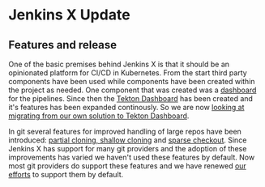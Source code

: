 # Jenkins X Update

## Features and release

One of the basic premises behind Jenkins X is that it should be an opinionated platform for CI/CD in Kubernetes. From the start third party components have been used while components have been created within the project as needed. One component that was created was a [dashboard](https://github.com/jenkins-x/jx-pipelines-visualizer) for the pipelines. Since then the [Tekton Dashboard](https://tekton.dev/docs/dashboard/) has been created and it's features has been expanded continously. So we are now [looking at migrating from our own solution to Tekton Dashboard](https://github.com/jenkins-x/enhancements/issues/49). 

In git several features for improved handling of large repos have been introduced: [partial cloning, shallow cloning](https://github.blog/open-source/git/get-up-to-speed-with-partial-clone-and-shallow-clone/) and [sparse checkout](https://github.blog/open-source/git/bring-your-monorepo-down-to-size-with-sparse-checkout/). Since Jenkins X has support for many git providers and the adoption of these improvements has varied we haven't used these features by default. Now most git providers do support these features and we have renewed [our efforts](https://github.com/jenkins-x/jx/issues/8240) to support them by default.
